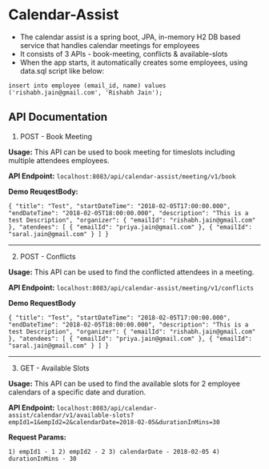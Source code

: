 # Calendar-Assist

* The calendar assist is a spring boot, JPA, in-memory H2 DB based service that handles calendar meetings for employees
* It consists of 3 APIs - book-meeting, conflicts & available-slots
* When the app starts, it automatically creates some employees, using data.sql script like below:

`insert into employee (email_id, name) values ('rishabh.jain@gmail.com', 'Rishabh Jain');`

## API Documentation


1. POST - Book Meeting

**Usage:** This API can be used to book meeting for timeslots including multiple attendees employees.

**API Endpoint:** `localhost:8083/api/calendar-assist/meeting/v1/book`

**Demo ReuqestBody:**

`{
    "title": "Test",
    "startDateTime": "2018-02-05T17:00:00.000",
    "endDateTime": "2018-02-05T18:00:00.000",
    "description": "This is a test Description",
    "organizer": {
        "emailId": "rishabh.jain@gmail.com"
    },
    "atendees": [
        {
            "emailId": "priya.jain@gmail.com"
        },
        {
            "emailId": "saral.jain@gmail.com"
        }
    ]
}`


***
2. POST - Conflicts

**Usage:** This API can be used to find the conflicted attendees in a meeting.

**API Endpoint:** `localhost:8083/api/calendar-assist/meeting/v1/conflicts`

**Demo RequestBody** 

`{
    "title": "Test",
    "startDateTime": "2018-02-05T17:00:00.000",
    "endDateTime": "2018-02-05T18:00:00.000",
    "description": "This is a test Description",
    "organizer": {
        "emailId": "rishabh.jain@gmail.com"
    },
    "atendees": [
        {
            "emailId": "priya.jain@gmail.com"
        },
        {
            "emailId": "saral.jain@gmail.com"
        }
    ]
}`


***

3. GET - Available Slots

**Usage:** This API can be used to find the available slots for 2 employee calendars of a specific date and duration.

**API Endpoint:** `localhost:8083/api/calendar-assist/calendar/v1/available-slots?empId1=1&empId2=2&calendarDate=2018-02-05&durationInMins=30`

**Request Params:**

`1) empId1 - 1
2) empId2 - 2
3) calendarDate - 2018-02-05
4) durationInMins - 30`

